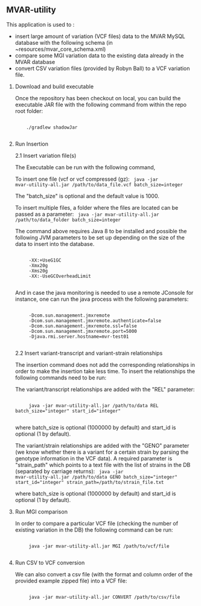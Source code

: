 ## MVAR-utility

This application is used to :
* insert large amount of variation (VCF files) data to the MVAR MySQL database with the following schema (in ~resources/mvar_core_schema.xml)
* compare some MGI variation data to the existing data already in the MVAR database
* convert CSV variation files (provided by Robyn Ball) to a VCF variation file.

1. Download and build executable

    Once the repository has been checkout on local, you can build the executable JAR file with the following command from within the repo root folder:
    
    <code>
       ./gradlew shadowJar
    </code>

2. Run Insertion
    
    2.1 Insert variation file(s)
    
    The Executable can be run with the following command,
    
    To insert one file (vcf or vcf compressed (gz):
    <code>
        java -jar mvar-utility-all.jar /path/to/data_file.vcf batch_size=integer
    </code>
    
    The "batch_size" is optional and the default value is 1000.

    To insert multiple files, a folder where the files are located can be passed as a parameter:
    <code>
        java -jar mvar-utility-all.jar /path/to/data_folder batch_size=integer
    </code>
   
    The command above requires Java 8 to be installed and possible the following JVM parameters to be set up depending on the size of the data to insert into the database.
    
    <code>
        -XX:+UseG1GC
        -Xmx20g 
        -Xms20g 
        -XX:-UseGCOverheadLimit
    </code>
       
    And in case the java monitoring is needed to use a remote JConsole for instance, one can run the java process with the following parameters:   

    <code>
        -Dcom.sun.management.jmxremote 
        -Dcom.sun.management.jmxremote.authenticate=false 
        -Dcom.sun.management.jmxremote.ssl=false 
        -Dcom.sun.management.jmxremote.port=5000 
        -Djava.rmi.server.hostname=mvr-test01
    </code>

    2.2 Insert variant-transcript and variant-strain relationships
    
    The insertion command does not add the corresponding relationships in order to make the insertion take less time. To insert the relationships the following commands need to be run:
    
    The variant/transcript relationships are added with the "REL" parameter:
    
    <code>
        java -jar mvar-utility-all.jar /path/to/data REL batch_size="integer" start_id="integer"
    </code>
    
    where batch_size is optional (1000000 by default) and start_id is optional (1 by default).

    The variant/strain relationships are added with the "GENO" parameter (we know whether there is a variant for a certain strain by parsing the genotype information in the VCF data). A required parameter is "strain_path" which points to a text file with the list of strains in the DB (separated by carriage returns):
    <code>
       java -jar mvar-utility-all.jar /path/to/data GENO batch_size="integer" start_id="integer" strain_path=/path/to/strain_file.txt
    </code>

    where batch_size is optional (1000000 by default) and start_id is optional (1 by default).
     
3. Run MGI comparison

    In order to compare a particular VCF file (checking the number of existing variation in the DB) the following command can be run:
    
    <code>
        java -jar mvar-utility-all.jar MGI /path/to/vcf/file
    </code>
    
     
4. Run CSV to VCF conversion

    We can also convert a csv file (with the format and column order of the provided example zipped file) into a VCF file:
    
    <code>
        java -jar mvar-utility-all.jar CONVERT /path/to/csv/file
    </code>